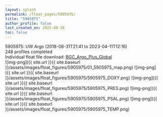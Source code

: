 ```yaml
---
layout: splash
permalink: /float_pages/5905975/
title: "5905975"
author_profile: false
last_created_on: 2025-09-30
toc: false
---
```

 
5905975: UW Argo (2018-08-31T21:41 to 2023-04-11T12:16)\
248 profiles completed\
Individual float file download: [BGC_Argo_Plus_Global](https://ftp.soest.hawaii.edu/bgc_argo_plus/Individual_Floats/outliers_removed/5905975_Sprof_processed.nc)\
![img-png]({{ site.url }}{{ site.baseurl }}/assets/images/float_figures/5905975/01_5905975_map.png)
![img-png]({{ site.url }}{{ site.baseurl }}/assets/images/float_figures/5905975/5905975_DOXY.png)
![img-png]({{ site.url }}{{ site.baseurl }}/assets/images/float_figures/5905975/5905975_PRES.png)
![img-png]({{ site.url }}{{ site.baseurl }}/assets/images/float_figures/5905975/5905975_PSAL.png)
![img-png]({{ site.url }}{{ site.baseurl }}/assets/images/float_figures/5905975/5905975_TEMP.png)
